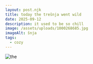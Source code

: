 ```yaml
---
layout: post.njk
title: today the trešnja went wild
date: 2025-09-12
description: it used to be so chill
image: /assets/uploads/1000268685.jpg
imageAlt: šnja
tags:
  - cozy
---
```

![the](/assets/uploads/1000268685.jpg "h")